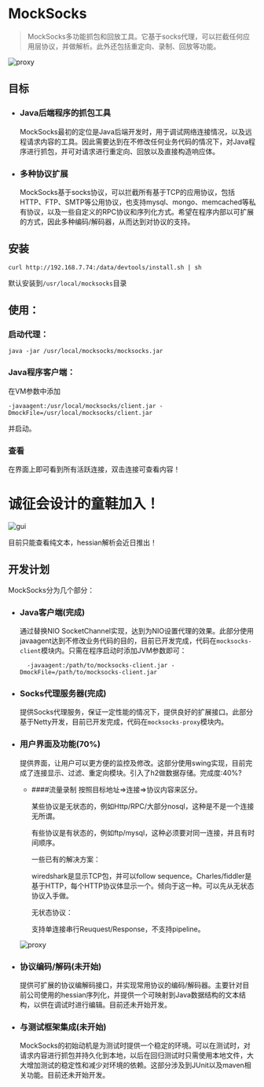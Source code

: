 MockSocks
========
> MockSocks多功能抓包和回放工具。它基于socks代理，可以拦截任何应用层协议，并做解析。此外还包括重定向、录制、回放等功能。

![proxy][1]

## 目标

* ### Java后端程序的抓包工具
	
	MockSocks最初的定位是Java后端开发时，用于调试网络连接情况，以及远程请求内容的工具。因此需要达到在不修改任何业务代码的情况下，对Java程序进行抓包，并可对请求进行重定向、回放以及直接构造响应体。

* ### 多种协议扩展

	MockSocks基于socks协议，可以拦截所有基于TCP的应用协议，包括HTTP、FTP、SMTP等公用协议，也支持mysql、mongo、memcached等私有协议，以及一些自定义的RPC协议和序列化方式。希望在程序内部以可扩展的方式，因此多种编码/解码器，从而达到对协议的支持。
	
## 安装

	curl http://192.168.7.74:/data/devtools/install.sh | sh
	
默认安装到`/usr/local/mocksocks`目录
	
## 使用：

### 启动代理：

	java -jar /usr/local/mocksocks/mocksocks.jar

### Java程序客户端：

在VM参数中添加
	
	-javaagent:/usr/local/mocksocks/client.jar -DmockFile=/usr/local/mocksocks/client.jar

并启动。	
	
### 查看

在界面上即可看到所有活跃连接，双击连接可查看内容！

# 诚征会设计的童鞋加入！

![gui][3]

目前只能查看纯文本，hessian解析会近日推出！

## 开发计划

MockSocks分为几个部分：

* ### Java客户端(完成)

	通过替换NIO SocketChannel实现，达到为NIO设置代理的效果。此部分使用javaagent达到不修改业务代码的目的，目前已开发完成，代码在`mocksocks-client`模块内。只需在程序启动时添加JVM参数即可：
	
		-javaagent:/path/to/mocksocks-client.jar -DmockFile=/path/to/mocksocks-client.jar
	
* ### Socks代理服务器(完成)

	提供Socks代理服务，保证一定性能的情况下，提供良好的扩展接口。此部分基于Netty开发，目前已开发完成，代码在`mocksocks-proxy`模块内。
	
* ### 用户界面及功能(70%)

	提供界面，让用户可以更方便的监控及修改。这部分使用swing实现，目前完成了连接显示、过滤、重定向模块。引入了h2做数据存储。完成度:40%?
	
	* ####流量录制
	  按照目标地址=>连接=>协议内容来区分。
	  
	  某些协议是无状态的，例如Http/RPC/大部分nosql，这种是不是一个连接无所谓。
	  
	  有些协议是有状态的，例如ftp/mysql，这种必须要对同一连接，并且有时间顺序。
	  
	  一些已有的解决方案：
	  
	  wiredshark是显示TCP包，并可以follow sequence。Charles/fiddler是基于HTTP，每个HTTP协议体显示一个。倾向于这一种。可以先从无状态协议入手做。
	  
	  无状态协议：
	  
	  支持单连接串行Reuquest/Response，不支持pipeline。
	 
	 ![proxy][2]

* ### 协议编码/解码(未开始)

	提供可扩展的协议编解码接口，并实现常用协议的编码/解码器。主要针对目前公司使用的hessian序列化，并提供一个可映射到Java数据结构的文本结构，以供在调试时进行编辑。目前还未开始开发。

* ### 与测试框架集成(未开始)

	MockSocks的初始动机是为测试时提供一个稳定的环境。可以在测试时，对请求内容进行抓包并持久化到本地，以后在回归测试时只需使用本地文件，大大增加测试的稳定性和减少对环境的依赖。这部分涉及到JUnit以及maven相关功能。目前还未开始开发。

  [1]: http://static.oschina.net/uploads/space/2013/1025/202527_iLkr_190591.png
  [2]: http://static.oschina.net/uploads/space/2013/1026/224012_KNGE_190591.png
  [3]: http://static.oschina.net/uploads/space/2013/1107/182714_ftTa_190591.png